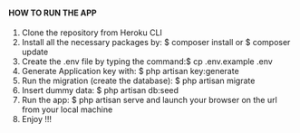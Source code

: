 #### HOW TO RUN THE APP

1. Clone the repository from Heroku CLI
2. Install all the necessary packages by: $ composer install or $ composer update 
3. Create the .env file by typing the command:$ cp .env.example .env
4. Generate Application key with: $ php artisan key:generate
5. Run the migration (create the database): $ php artisan migrate
6. Insert dummy data: $ php artisan db:seed
7. Run the app: $ php artisan serve and launch your browser on the url from your local machine
8. Enjoy !!!
